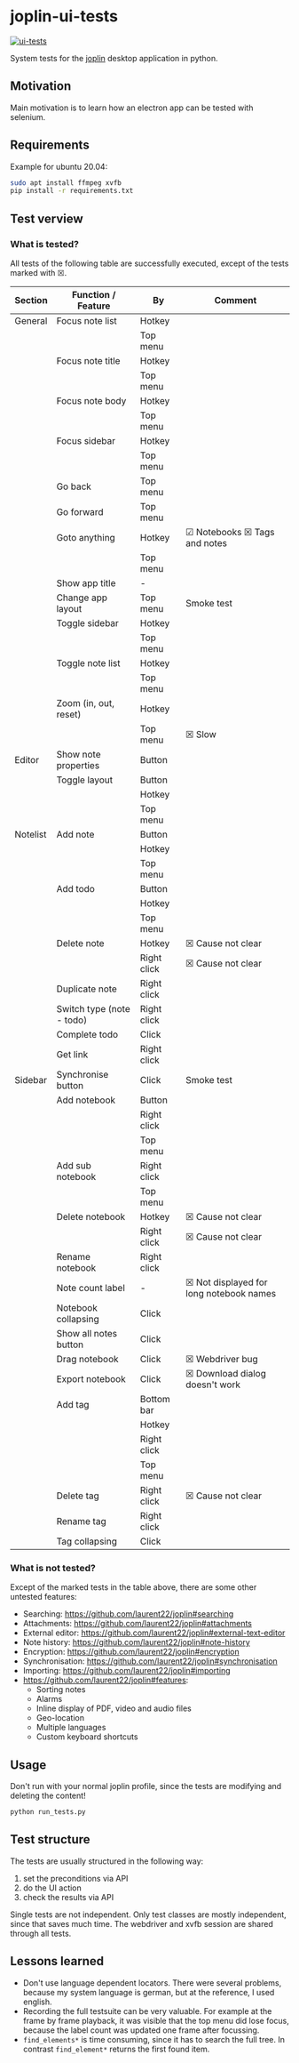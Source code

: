 # joplin-ui-tests

[![ui-tests](https://github.com/marph91/joplin-ui-tests/actions/workflows/ui-tests.yml/badge.svg)](https://github.com/marph91/joplin-ui-tests/actions/workflows/ui-tests.yml)

System tests for the [joplin](https://joplinapp.org/) desktop application in python.

## Motivation

Main motivation is to learn how an electron app can be tested with selenium.

## Requirements

Example for ubuntu 20.04:

```bash
sudo apt install ffmpeg xvfb
pip install -r requirements.txt
```

## Test verview

### What is tested?

All tests of the following table are successfully executed, except of the tests marked with &#9746;.

| Section  | Function / Feature        | By          | Comment                                       |
|----------|---------------------------|-------------|-----------------------------------------------|
| General  | Focus note list           | Hotkey      |                                               |
|          |                           | Top menu    |                                               |
|          | Focus note title          | Hotkey      |                                               |
|          |                           | Top menu    |                                               |
|          | Focus note body           | Hotkey      |                                               |
|          |                           | Top menu    |                                               |
|          | Focus sidebar             | Hotkey      |                                               |
|          |                           | Top menu    |                                               |
|          | Go back                   | Top menu    |                                               |
|          | Go forward                | Top menu    |                                               |
|          | Goto anything             | Hotkey      | &#9745; Notebooks &#9746; Tags and notes      |
|          |                           | Top menu    |                                               |
|          | Show app title            | -           |                                               |
|          | Change app layout         | Top menu    | Smoke test                                    |
|          | Toggle sidebar            | Hotkey      |                                               |
|          |                           | Top menu    |                                               |
|          | Toggle note list          | Hotkey      |                                               |
|          |                           | Top menu    |                                               |
|          | Zoom (in, out, reset)     | Hotkey      |                                               |
|          |                           | Top menu    | &#9746; Slow                                  |
| Editor   | Show note properties      | Button      |                                               |
|          | Toggle layout             | Button      |                                               |
|          |                           | Hotkey      |                                               |
|          |                           | Top menu    |                                               |
| Notelist | Add note                  | Button      |                                               |
|          |                           | Hotkey      |                                               |
|          |                           | Top menu    |                                               |
|          | Add todo                  | Button      |                                               |
|          |                           | Hotkey      |                                               |
|          |                           | Top menu    |                                               |
|          | Delete note               | Hotkey      | &#9746; Cause not clear                       |
|          |                           | Right click | &#9746; Cause not clear                       |
|          | Duplicate note            | Right click |                                               |
|          | Switch type (note - todo) | Right click |                                               |
|          | Complete todo             | Click       |                                               |
|          | Get link                  | Right click |                                               |
| Sidebar  | Synchronise button        | Click       | Smoke test                                    |
|          | Add notebook              | Button      |                                               |
|          |                           | Right click |                                               |
|          |                           | Top menu    |                                               |
|          | Add sub notebook          | Right click |                                               |
|          |                           | Top menu    |                                               |
|          | Delete notebook           | Hotkey      | &#9746; Cause not clear                       |
|          |                           | Right click | &#9746; Cause not clear                       |
|          | Rename notebook           | Right click |                                               |
|          | Note count label          | -           | &#9746; Not displayed for long notebook names |
|          | Notebook collapsing       | Click       |                                               |
|          | Show all notes button     | Click       |                                               |
|          | Drag notebook             | Click       | &#9746; Webdriver bug                         |
|          | Export notebook           | Click       | &#9746; Download dialog doesn't work          |
|          | Add tag                   | Bottom bar  |                                               |
|          |                           | Hotkey      |                                               |
|          |                           | Right click |                                               |
|          |                           | Top menu    |                                               |
|          | Delete tag                | Right click | &#9746; Cause not clear                       |
|          | Rename tag                | Right click |                                               |
|          | Tag collapsing            | Click       |                                               |

### What is not tested?

Except of the marked tests in the table above, there are some other untested features:

- Searching: <https://github.com/laurent22/joplin#searching>
- Attachments: <https://github.com/laurent22/joplin#attachments>
- External editor: <https://github.com/laurent22/joplin#external-text-editor>
- Note history: <https://github.com/laurent22/joplin#note-history>
- Encryption: <https://github.com/laurent22/joplin#encryption>
- Synchronisation: <https://github.com/laurent22/joplin#synchronisation>
- Importing: <https://github.com/laurent22/joplin#importing>
- <https://github.com/laurent22/joplin#features>:
  - Sorting notes
  - Alarms
  - Inline display of PDF, video and audio files
  - Geo-location
  - Multiple languages
  - Custom keyboard shortcuts

## Usage

Don't run with your normal joplin profile, since the tests are modifying and deleting the content!

```bash
python run_tests.py
```

## Test structure

The tests are usually structured in the following way:

1. set the preconditions via API
2. do the UI action
3. check the results via API

Single tests are not independent. Only test classes are mostly independent, since that saves much time. The webdriver and xvfb session are shared through all tests.

## Lessons learned

- Don't use language dependent locators. There were several problems, because my system language is german, but at the reference, I used english.
- Recording the full testsuite can be very valuable. For example at the frame by frame playback, it was visible that the top menu did lose focus, because the label count was updated one frame after focussing.
- `find_elements*` is time consuming, since it has to search the full tree. In contrast `find_element*` returns the first found item.
